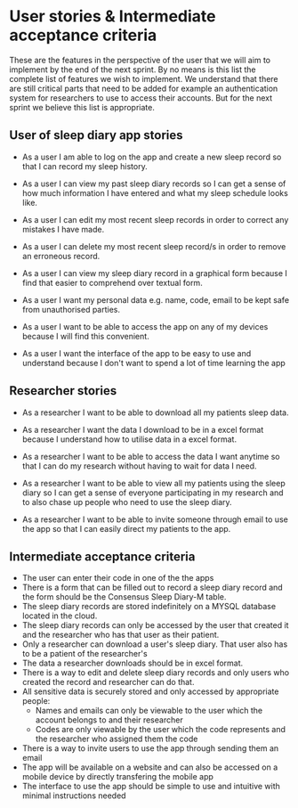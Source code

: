 # User stories & Intermediate acceptance criteria

These are the features in the perspective of the user that we will aim to implement by the end of the next sprint. By no means is this list the complete list of features we wish to implement. We understand that there are still critical parts that need to be added for example an authentication system for researchers to use to access their accounts. But for the next sprint we believe this list is appropriate.

## User of sleep diary app stories

* As a user I am able to log on the app and create a new sleep record so that I can record my sleep history.

* As a user I can view my past sleep diary records so I can get a sense of how much information I have entered and what my sleep schedule looks like.

* As a user I can edit my most recent sleep records in order to correct any mistakes I have made.

* As a user I can delete my most recent sleep record/s in order to remove an erroneous record.

* As a user I can view my sleep diary record in a graphical form because I find that easier to comprehend over textual form.

* As a user I want my personal data e.g. name, code, email to be kept safe from unauthorised parties.

* As a user I want to be able to access the app on any of my devices because I will find this convenient.

* As a user I want the interface of the app to be easy to use and understand because I don't want to spend a lot of time learning the app

## Researcher stories

* As a researcher I want to be able to download all my patients sleep data.

* As a researcher I want the data I download to be in a excel format because I understand how to utilise data in a excel format.

* As a researcher I want to be able to access the data I want anytime so that I can do my research without having to wait for data I need.

* As a researcher I want to be able to view all my patients using the sleep diary so I can get a sense of everyone participating in my research and to also chase up people who need to use the sleep diary.

* As a researcher I want to be able to invite someone through email to use the app so that I can easily direct my patients to the app.

## Intermediate acceptance criteria

* The user can enter their code in one of the the apps
* There is a form that can be filled out to record a sleep diary record and the form should be the Consensus Sleep Diary-M table.
* The sleep diary records are stored indefinitely on a MYSQL database located in the cloud.
* The sleep diary records can only be accessed by the user that created it and the researcher who has that user as their patient.
* Only a researcher can download a user's sleep diary. That user also has to be a patient of the researcher's
* The data a researcher downloads should be in excel format.
* There is a way to edit and delete sleep diary records and only users who created the record and researcher can do that.
* All sensitive data is securely stored and only accessed by appropriate people:
    * Names and emails can only be viewable to the user which the account belongs to and their researcher
    * Codes are only viewable by the user which the code represents and the researcher who assigned them the code
* There is a way to invite users to use the app through sending them an email
* The app will be available on a website and can also be accessed on a mobile device by directly transfering the mobile app
* The interface to use the app should be simple to use and intuitive with minimal instructions needed
